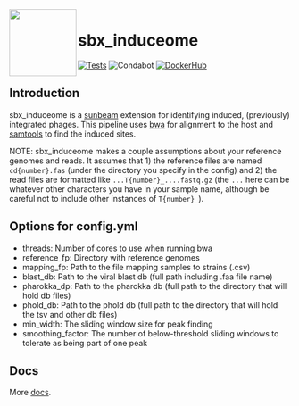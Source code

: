<img src="https://github.com/sunbeam-labs/sunbeam/blob/stable/docs/images/sunbeam_logo.gif" width=120, height=120 align="left" />

# sbx_induceome

<!-- Badges start -->
[![Tests](https://github.com/sunbeam-labs/sbx_induceome/actions/workflows/tests.yml/badge.svg)](https://github.com/sunbeam-labs/sbx_induceome/actions/workflows/tests.yml)
![Condabot](https://img.shields.io/badge/condabot-active-purple)
[![DockerHub](https://img.shields.io/docker/pulls/sunbeamlabs/sbx_induceome)](https://hub.docker.com/repository/docker/sunbeamlabs/sbx_induceome/)
<!-- Badges end -->

## Introduction

sbx_induceome is a [sunbeam](https://github.com/sunbeam-labs/sunbeam) extension for identifying induced, (previously) integrated phages. This pipeline uses [bwa](https://bio-bwa.sourceforge.net/) for alignment to the host and [samtools](https://www.htslib.org/) to find the induced sites.

NOTE: sbx_induceome makes a couple assumptions about your reference genomes and reads. It assumes that 1) the reference files are named `cd{number}.fas` (under the directory you specify in the config) and 2) the read files are formatted like `...T{number}_....fastq.gz` (the `...` here can be whatever other characters you have in your sample name, although be careful not to include other instances of `T{number}_`).

## Options for config.yml

  - threads: Number of cores to use when running bwa
  - reference_fp: Directory with reference genomes
  - mapping_fp: Path to the file mapping samples to strains (.csv)
  - blast_db: Path to the viral blast db (full path including .faa file name)
  - pharokka_dp: Path to the pharokka db (full path to the directory that will hold db files)
  - phold_db: Path to the phold db (full path to the directory that will hold the tsv and other db files)
  - min_width: The sliding window size for peak finding
  - smoothing_factor: The number of below-threshold sliding windows to tolerate as being part of one peak
    
## Docs

More [docs](https://sunbeam.readthedocs.io/en/stable/extensions.html).
